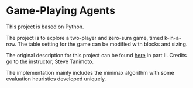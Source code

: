 # Game-Playing Agents

This project is based on Python.

The project is to explore a two-player and zero-sum game, timed k-in-a-row. The table setting for the game can be modified with blocks and sizing. 

The original description for this project can be found [here](https://courses.cs.washington.edu/courses/cse415/17au/assign/A5.html) in part II. Credits go to the instructor, Steve Tanimoto. 

The implementation mainly includes the minimax algorithm with some evaluation heuristics developed uniquely. 
